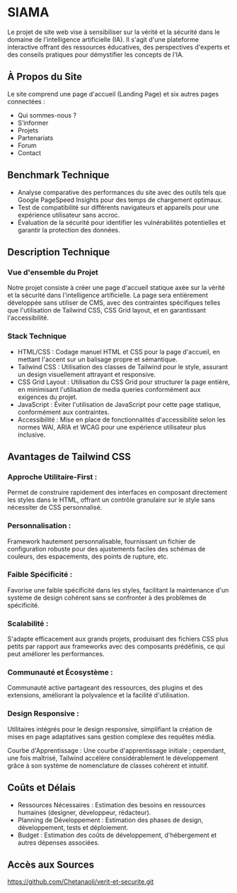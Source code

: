 # SIAMA 
Le projet de site web vise à sensibiliser sur la vérité et la sécurité dans le domaine de l'intelligence artificielle (IA).
Il s'agit d'une plateforme interactive offrant des ressources éducatives, des perspectives d'experts et des conseils pratiques pour démystifier les concepts de l'IA.

## À Propos du Site

Le site comprend une page d'accueil (Landing Page) et six autres pages connectées :
- Qui sommes-nous ?
- S’informer
- Projets
- Partenariats
- Forum
- Contact

## Benchmark Technique

- Analyse comparative des performances du site avec des outils tels que Google PageSpeed Insights pour des temps de chargement optimaux.
- Test de compatibilité sur différents navigateurs et appareils pour une expérience utilisateur sans accroc.
- Évaluation de la sécurité pour identifier les vulnérabilités potentielles et garantir la protection des données.

## Description Technique

### Vue d'ensemble du Projet

Notre projet consiste à créer une page d'accueil statique axée sur la vérité et la sécurité dans l'intelligence artificielle. La page sera entièrement développée sans utiliser de CMS, avec des contraintes spécifiques telles que l'utilisation de Tailwind CSS, CSS Grid layout, et en garantissant l'accessibilité.

### Stack Technique

- HTML/CSS : Codage manuel HTML et CSS pour la page d'accueil, en mettant l'accent sur un balisage propre et sémantique.
- Tailwind CSS : Utilisation des classes de Tailwind pour le style, assurant un design visuellement attrayant et responsive.
- CSS Grid Layout : Utilisation du CSS Grid pour structurer la page entière, en minimisant l'utilisation de media queries conformément aux exigences du projet.
- JavaScript : Éviter l'utilisation de JavaScript pour cette page statique, conformément aux contraintes.
- Accessibilité : Mise en place de fonctionnalités d'accessibilité selon les normes WAI, ARIA et WCAG pour une expérience utilisateur plus inclusive.
  
## Avantages de Tailwind CSS

 ###  Approche Utilitaire-First : 
Permet de construire rapidement des interfaces en composant directement les styles dans le HTML, offrant un contrôle granulaire sur le style sans nécessiter de CSS personnalisé.

 ### Personnalisation :
 Framework hautement personnalisable, fournissant un fichier de configuration robuste pour des ajustements faciles des schémas de couleurs, des espacements, des points de rupture, etc.

 ### Faible Spécificité :
 Favorise une faible spécificité dans les styles, facilitant la maintenance d'un système de design cohérent sans se confronter à des problèmes de spécificité.

 ### Scalabilité : 
S'adapte efficacement aux grands projets, produisant des fichiers CSS plus petits par rapport aux frameworks avec des composants prédéfinis, ce qui peut améliorer les performances.

 ### Communauté et Écosystème : 
 Communauté active partageant des ressources, des plugins et des extensions, améliorant la polyvalence et la facilité d'utilisation.

### Design Responsive : 
Utilitaires intégrés pour le design responsive, simplifiant la création de mises en page adaptatives sans gestion complexe des requêtes média.

Courbe d'Apprentissage : Une courbe d'apprentissage initiale ; cependant, une fois maîtrisé, Tailwind accélère considérablement le développement grâce à son système de nomenclature de classes cohérent et intuitif.

## Coûts et Délais

- Ressources Nécessaires : Estimation des besoins en ressources humaines (designer, développeur, rédacteur).
- Planning de Développement : Estimation des phases de design, développement, tests et déploiement.
- Budget : Estimation des coûts de développement, d'hébergement et autres dépenses associées.

## Accès aux Sources

https://github.com/Chetanaoli/verit-et-securite.git

